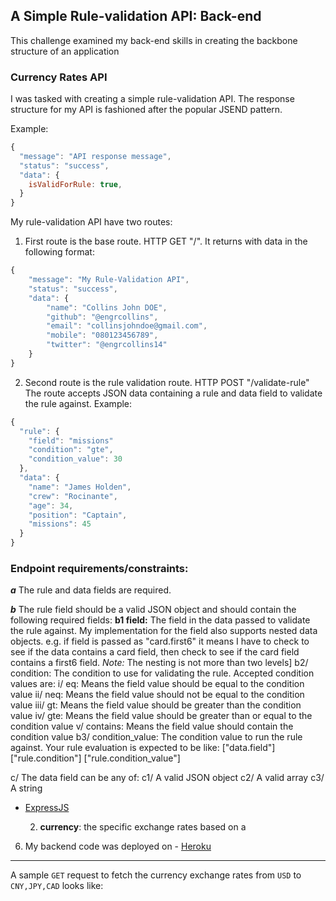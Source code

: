 ## A Simple Rule-validation API: Back-end
This challenge examined my back-end skills in creating the backbone structure of an application

### Currency Rates API

I was tasked with creating a simple rule-validation API. The response structure for my API is fashioned after the popular JSEND pattern. 

Example:
```jsx
{
  "message": "API response message",
  "status": "success",
  "data": {
    isValidForRule: true,
  }
}
```
My rule-validation API have two routes:
1. First route is the base route. HTTP GET "/". It returns with data in the following format:
```jsx
{
    "message": "My Rule-Validation API",
    "status": "success",
    "data": {
        "name": "Collins John DOE",
        "github": "@engrcollins",
        "email": "collinsjohndoe@gmail.com",
        "mobile": "080123456789",
        "twitter": "@engrcollins14"
    }
}
```
2. Second route is the rule validation route. HTTP POST "/validate-rule"
The route accepts JSON data containing a rule and data field to validate the rule against. Example:
```jsx
{
  "rule": {
    "field": "missions"
    "condition": "gte",
    "condition_value": 30
  },
  "data": {
    "name": "James Holden",
    "crew": "Rocinante",
    "age": 34,
    "position": "Captain",
    "missions": 45
  }
}
```
### Endpoint requirements/constraints:
***a*** The rule and data fields are required.

***b*** The rule field should be a valid JSON object and should contain the following required fields: 
**b1 field:** The field in the data passed to validate the rule against. My implementation for the field also supports nested data objects. e.g. if field is passed as "card.first6" it means I have to check to see if the data contains a card field, then check to see if the card field contains a first6 field. *Note:* The nesting is not more than two levels]
b2/ condition: The condition to use for validating the rule. Accepted condition values are:
    i/ eq: Means the field value should be equal to the condition value 
    ii/ neq: Means the field value should not be equal to the condition value 
    iii/ gt: Means the field value should be greater than the condition value 
    iv/ gte: Means the field value should be greater than or equal to the condition value 
    v/ contains: Means the field value should contain the condition value
b3/ condition_value: The condition value to run the rule against. Your rule evaluation is expected to be like: 
["data.field"] ["rule.condition"] ["rule.condition_value"]

c/ The data field can be any of:
c1/ A valid JSON object 
c2/ A valid array
c3/ A string

- [ExpressJS](https://expressjs.com/)


    2. **currency**: the specific exchange rates based on a 
6. My backend code was deployed on - [Heroku](https://heroku.com/)

---

A sample `GET` request to fetch the currency exchange rates from `USD` to `CNY,JPY,CAD` looks like:

